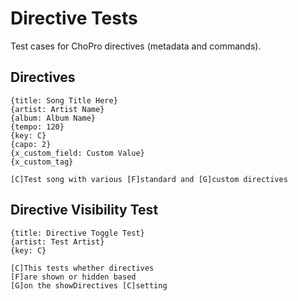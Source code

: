 # Directive Tests

Test cases for ChoPro directives (metadata and commands).

## Directives
```chopro
{title: Song Title Here}
{artist: Artist Name}
{album: Album Name}
{tempo: 120}
{key: C}
{capo: 2}
{x_custom_field: Custom Value}
{x_custom_tag}

[C]Test song with various [F]standard and [G]custom directives
```

## Directive Visibility Test
```chopro
{title: Directive Toggle Test}
{artist: Test Artist}
{key: C}

[C]This tests whether directives
[F]are shown or hidden based
[G]on the showDirectives [C]setting
```
